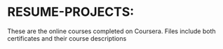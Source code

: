 # RESUME-PROJECTS:
These are the online courses completed on Coursera. Files include both certificates and their course descriptions
